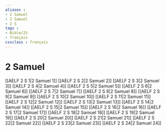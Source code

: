```yaml
---
aliases : 
- 2 Samuel
- 2 Samuel
- 2 S
tags : 
- Bible/2S
- français
cssclass : français
---
```


# 2 Samuel

[[AELF 2 S 1|2 Samuel 1]]
[[AELF 2 S 2|2 Samuel 2]]
[[AELF 2 S 3|2 Samuel 3]]
[[AELF 2 S 4|2 Samuel 4]]
[[AELF 2 S 5|2 Samuel 5]]
[[AELF 2 S 6|2 Samuel 6]]
[[AELF 2 S 7|2 Samuel 7]]
[[AELF 2 S 8|2 Samuel 8]]
[[AELF 2 S 9|2 Samuel 9]]
[[AELF 2 S 10|2 Samuel 10]]
[[AELF 2 S 11|2 Samuel 11]]
[[AELF 2 S 12|2 Samuel 12]]
[[AELF 2 S 13|2 Samuel 13]]
[[AELF 2 S 14|2 Samuel 14]]
[[AELF 2 S 15|2 Samuel 15]]
[[AELF 2 S 16|2 Samuel 16]]
[[AELF 2 S 17|2 Samuel 17]]
[[AELF 2 S 18|2 Samuel 18]]
[[AELF 2 S 19|2 Samuel 19]]
[[AELF 2 S 20|2 Samuel 20]]
[[AELF 2 S 21|2 Samuel 21]]
[[AELF 2 S 22|2 Samuel 22]]
[[AELF 2 S 23|2 Samuel 23]]
[[AELF 2 S 24|2 Samuel 24]]
